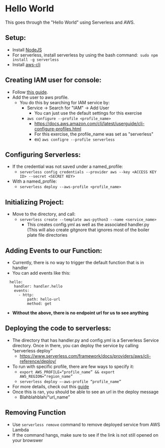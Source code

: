 # Hello World

This goes through the "Hello World" using Serverless and AWS.

## Setup:
- Install [NodeJS](https://nodejs.org/en/download/)
- For serverless, install serverless by using the bash command:``` sudo npm install -g serverless```
- Install [aws-cli](https://docs.aws.amazon.com/cli/latest/userguide/install-cliv2-mac.html)

## Creating IAM user for console:
- Follow [this guide](https://docs.aws.amazon.com/IAM/latest/UserGuide/id_users_create.html#id_users_create_console).
- Add the user to aws profile.
  - You do this by searching for IAM service by:
    - Service -> Search for "IAM" -> Add User
      - You can just use the default settings for this exercise
    - ```aws configure --profile <profile_name>```
        - https://docs.aws.amazon.com/cli/latest/userguide/cli-configure-profiles.html
        - For this exercise, the profile_name was set as "serverless"
        - ex) ```aws configre --profile serverless```

## Configuring Serverless:
- If the credential was not saved under a named_profile:
    - ```serverless config credentials --provider aws --key <ACCESS KEY ID> --secret <SECRET KEY>```
- With a named_profile:
    - ```serverless deploy --aws-profile <profile_name>```

## Initializing Project:
- Move to the directory, and call:
    - ```serverless create --template aws-python3 --name <service_name>```
        - This creates config.yml as well as the associated handler.py (This will also create gitgnore that ignores most of the boiler plate file directories

## Adding Events to our Function:
- Currently, there is no way to trigger the default function that is in handler
- You can add events like this:
```functions:
  hello:
    handler: handler.hello
    events:
      - http:
          path: hello-url
          method: get
```
- **Without the above, there is no endpoint url for us to see anything**

## Deploying the code to serverless:
- The directory that has handler.py and config.yml is a Serverless Service directory. Once in there, you can deploy the service by calling “serverless deploy”
    - https://www.serverless.com/framework/docs/providers/aws/cli-reference/deploy/
- To run with specific profile, there are few ways to specify it:
    - ```export AWS_PROFILE=“profile_name” && export AWS_REGION=“region_name”```
    - ```serverless deploy —-aws-profile “profile_name”```
- For more details, check out this [guide](https://www.serverless.com/framework/docs/providers/aws/guide/credentials/)
- Once this is ran, you should be able to see an url in the deploy message 
    - Blahblahblah/“url_name”


## Removing Function
- Use ```serverless remove``` command to remove deployed service from AWS Lambda
- If the command hangs, make sure to see if the link is not still opened on your browswer
